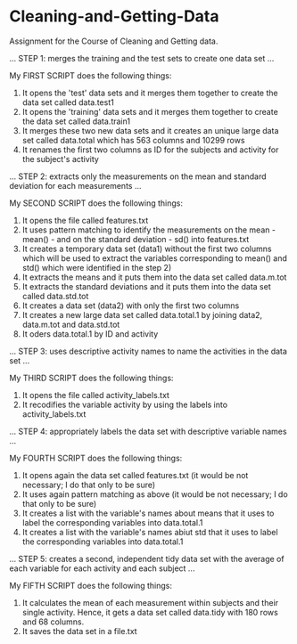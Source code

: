 Cleaning-and-Getting-Data
=========================

Assignment for the Course of Cleaning and Getting data.


 ... STEP 1: merges the training and the test sets to create one data set ...
 
 
 My FIRST SCRIPT does the following things:  


1) It opens the 'test' data sets and it merges them together to create the data set called data.test1
2) It opens the 'training' data sets and it merges them together to create the data set called data.train1
3) It merges these two new data sets and it creates an unique large data set called data.total which has 563 columns
and 10299 rows
4) It renames the first two columns as ID for the subjects and activity for the subject's activity



 ... STEP 2: extracts only the measurements on the mean and standard deviation for each measurements ...
 
 
 My SECOND SCRIPT does the following things:
 
 
1) It opens the file called features.txt
2) It uses pattern matching to identify the measurements on the mean - mean() - and on the standard deviation - sd()
into features.txt
3) It creates a temporary data set (data1) without the first two columns which will be used to extract the variables
corresponding to mean() and std() which were identified in the step 2)
4) It extracts the means and it puts them into the data set called data.m.tot
5) It extracts the standard deviations and it puts them into the data set called data.std.tot
6) It creates a data set (data2) with only the first two columns
7) It creates a new large data set called data.total.1 by joining data2, data.m.tot and data.std.tot
8) It oders data.total.1 by ID and activity



... STEP 3: uses descriptive activity names to name the activities in the data set ...


 My THIRD SCRIPT does the following things:
 
1) It opens the file called activity_labels.txt
2) It recodifies the variable activity by using the labels into activity_labels.txt



... STEP 4: appropriately labels the data set with descriptive variable names ...

 
 My FOURTH SCRIPT does the following things:
 
1) It opens again the data set called features.txt (it would be not necessary; I do that only to be sure)
2) It uses again pattern matching as above (it would be not necessary; I do that only to be sure)
3) It creates a list with the variable's names about means that it uses to label the corresponding variables into 
data.total.1
4) It creates a list with the variable's names abiut std that it uses to label the corresponding variables into
data.total.1




... STEP 5: creates a second, independent tidy data set with the average of each variable for each activity and each
            subject ...
            
 
 My FIFTH SCRIPT does the following things:            

1) It calculates the mean of each measurement within subjects and their single activity. Hence, it gets a data set
called data.tidy with 180 rows and 68 columns.
2) It saves the data set in a file.txt













 
 
 
 
 
 
 
 
 
 

